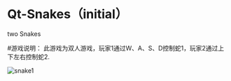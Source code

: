 # Qt-Snakes（initial）
two Snakes 

#游戏说明： 
  此游戏为双人游戏，玩家1通过W、A、S、D控制蛇1，玩家2通过上下左右控制蛇2. 
  
![snake1](https://github.com/DomKing-AI/Qt-Snakes/assets/145100218/376f057d-4686-40f8-ae97-58005eeec642)
